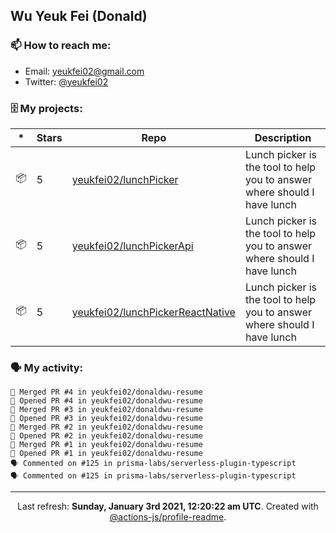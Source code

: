 ## Wu Yeuk Fei (Donald)

### 📫 How to reach me:

- Email: [yeukfei02@gmail.com](yeukfei02@gmail.com)
- Twitter: [@yeukfei02](https://twitter.com/yeukfei02)

### 🗄 My projects:

|*|Stars|Repo|Description|
|---|---|---|---|
| 📦 | 5 | [yeukfei02/lunchPicker](https://github.com/yeukfei02/lunchPicker) | Lunch picker is the tool to help you to answer where should I have lunch |
| 📦 | 5 | [yeukfei02/lunchPickerApi](https://github.com/yeukfei02/lunchPickerApi) | Lunch picker is the tool to help you to answer where should I have lunch |
| 📦 | 5 | [yeukfei02/lunchPickerReactNative](https://github.com/yeukfei02/lunchPickerReactNative) | Lunch picker is the tool to help you to answer where should I have lunch |

### 🗣 My activity:

```
🎉 Merged PR #4 in yeukfei02/donaldwu-resume
💪 Opened PR #4 in yeukfei02/donaldwu-resume
🎉 Merged PR #3 in yeukfei02/donaldwu-resume
💪 Opened PR #3 in yeukfei02/donaldwu-resume
🎉 Merged PR #2 in yeukfei02/donaldwu-resume
💪 Opened PR #2 in yeukfei02/donaldwu-resume
🎉 Merged PR #1 in yeukfei02/donaldwu-resume
💪 Opened PR #1 in yeukfei02/donaldwu-resume
🗣 Commented on #125 in prisma-labs/serverless-plugin-typescript
🗣 Commented on #125 in prisma-labs/serverless-plugin-typescript
```

<!-- <img src="https://github-readme-stats.vercel.app/api?username=yeukfei02&show_icons=true&count_private=true&theme=radical" />

<img src="https://github-readme-stats.vercel.app/api/top-langs/?username=yeukfei02&theme=radical" /> -->

---

<p align="center">Last refresh: <b>Sunday, January 3rd 2021, 12:20:22 am UTC</b>. Created with <a href=https://github.com/marketplace/actions/profile-readme>@actions-js/profile-readme</a>.</p>
